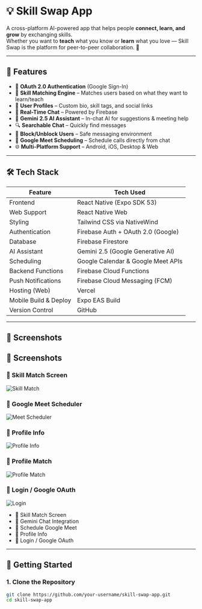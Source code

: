 # 💡 Skill Swap App

A cross-platform AI-powered app that helps people **connect, learn, and grow** by exchanging skills.  
Whether you want to **teach** what you know or **learn** what you love — Skill Swap is the platform for peer-to-peer collaboration. 🤝

---

## 🚀 Features

- 🔐 **OAuth 2.0 Authentication** (Google Sign-In)
- 🧠 **Skill Matching Engine** – Matches users based on what they want to learn/teach
- 👤 **User Profiles** – Custom bio, skill tags, and social links
- 💬 **Real-Time Chat** – Powered by Firebase
- 🤖 **Gemini 2.5 AI Assistant** – In-chat AI for suggestions & meeting help
- 🔍 **Searchable Chat** – Quickly find messages
- 🚫 **Block/Unblock Users** – Safe messaging environment
- 📅 **Google Meet Scheduling** – Schedule calls directly from chat
- 🌐 **Multi-Platform Support** – Android, iOS, Desktop & Web

---

## 🛠️ Tech Stack

| Feature                | Tech Used                               |
|------------------------|------------------------------------------|
| Frontend               | React Native (Expo SDK 53)               |
| Web Support            | React Native Web                         |
| Styling                | Tailwind CSS via NativeWind              |
| Authentication         | Firebase Auth + OAuth 2.0 (Google)       |
| Database               | Firebase Firestore                       |
| AI Assistant           | Gemini 2.5 (Google Generative AI)        |
| Scheduling             | Google Calendar & Google Meet APIs       |
| Backend Functions      | Firebase Cloud Functions                 |
| Push Notifications     | Firebase Cloud Messaging (FCM)           |
| Hosting (Web)          | Vercel                                   |
| Mobile Build & Deploy  | Expo EAS Build                           |
| Version Control        | GitHub                                   |

---

## 📸 Screenshots

## 📸 Screenshots

### 🧠 Skill Match Screen  
![Skill Match](./screenshots/match-screen.jpg)

### 📅 Google Meet Scheduler  
![Meet Scheduler](./screenshots/meet-scheduler.jpg)

### 👤 Profile Info  
![Profile Info](./screenshots/profile.jpg)

### 👥 Profile Match  
![Profile Match](./screenshots/profile%20match.jpg)

### 🔐 Login / Google OAuth  
![Login](./screenshots/login.jpg)


- 🧠 Skill Match Screen  
- 💬 Gemini Chat Integration  
- 📅 Schedule Google Meet  
- 👤 Profile Info  
- 🔐 Login / Google OAuth

---

## 🧪 Getting Started

### 1. Clone the Repository

```bash
git clone https://github.com/your-username/skill-swap-app.git
cd skill-swap-app
